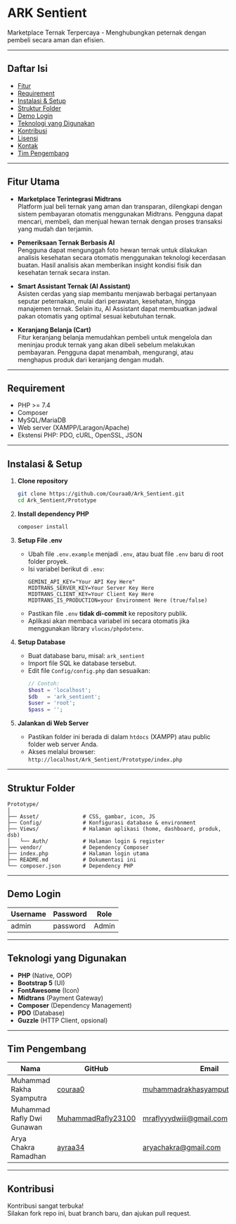 # ARK Sentient

Marketplace Ternak Terpercaya - Menghubungkan peternak dengan pembeli secara aman dan efisien.

---

## Daftar Isi

- [Fitur](#fitur)
- [Requirement](#requirement)
- [Instalasi & Setup](#instalasi--setup)
- [Struktur Folder](#struktur-folder)
- [Demo Login](#demo-login)
- [Teknologi yang Digunakan](#teknologi-yang-digunakan)
- [Kontribusi](#kontribusi)
- [Lisensi](#lisensi)
- [Kontak](#kontak)
- [Tim Pengembang](#tim-pengembang)

---

## Fitur Utama

- **Marketplace Terintegrasi Midtrans**  
  Platform jual beli ternak yang aman dan transparan, dilengkapi dengan sistem pembayaran otomatis menggunakan Midtrans. Pengguna dapat mencari, membeli, dan menjual hewan ternak dengan proses transaksi yang mudah dan terjamin.

- **Pemeriksaan Ternak Berbasis AI**  
  Pengguna dapat mengunggah foto hewan ternak untuk dilakukan analisis kesehatan secara otomatis menggunakan teknologi kecerdasan buatan. Hasil analisis akan memberikan insight kondisi fisik dan kesehatan ternak secara instan.

- **Smart Assistant Ternak (AI Assistant)**  
  Asisten cerdas yang siap membantu menjawab berbagai pertanyaan seputar peternakan, mulai dari perawatan, kesehatan, hingga manajemen ternak. Selain itu, AI Assistant dapat membuatkan jadwal pakan otomatis yang optimal sesuai kebutuhan ternak.

- **Keranjang Belanja (Cart)**  
  Fitur keranjang belanja memudahkan pembeli untuk mengelola dan meninjau produk ternak yang akan dibeli sebelum melakukan pembayaran. Pengguna dapat menambah, mengurangi, atau menghapus produk dari keranjang dengan mudah.

---

## Requirement

- PHP >= 7.4
- Composer
- MySQL/MariaDB
- Web server (XAMPP/Laragon/Apache)
- Ekstensi PHP: PDO, cURL, OpenSSL, JSON

---

## Instalasi & Setup

1. **Clone repository**
   ```bash
   git clone https://github.com/Couraa0/Ark_Sentient.git
   cd Ark_Sentient/Prototype
   ```

2. **Install dependency PHP**
   ```bash
   composer install
   ```

3. **Setup File .env**
   - Ubah file `.env.example` menjadi `.env`, atau buat file `.env` baru di root folder proyek.
   - Isi variabel berikut di `.env`:
     ```
     GEMINI_API_KEY="Your API Key Here"
     MIDTRANS_SERVER_KEY=Your Server Key Here
     MIDTRANS_CLIENT_KEY=Your Client Key Here
     MIDTRANS_IS_PRODUCTION=your Environment Here (true/false)
     ```
   - Pastikan file `.env` **tidak di-commit** ke repository publik.
   - Aplikasi akan membaca variabel ini secara otomatis jika menggunakan library `vlucas/phpdotenv`.

4. **Setup Database**
   - Buat database baru, misal: `ark_sentient`
   - Import file SQL ke database tersebut.
   - Edit file `Config/config.php` dan sesuaikan:
     ```php
     // Contoh:
     $host = 'localhost';
     $db   = 'ark_sentient';
     $user = 'root';
     $pass = '';
     ```

5. **Jalankan di Web Server**
   - Pastikan folder ini berada di dalam `htdocs` (XAMPP) atau public folder web server Anda.
   - Akses melalui browser:  
     `http://localhost/Ark_Sentient/Prototype/index.php`

---

## Struktur Folder

```
Prototype/
│
├── Asset/              # CSS, gambar, icon, JS
├── Config/             # Konfigurasi database & environment
├── Views/              # Halaman aplikasi (home, dashboard, produk, dsb)
│   └── Auth/           # Halaman login & register
├── vendor/             # Dependency Composer
├── index.php           # Halaman login utama
├── README.md           # Dokumentasi ini
└── composer.json       # Dependency PHP
```

---

## Demo Login

| Username   | Password  | Role      |
|------------|-----------|-----------|
| admin      | password  | Admin     |

---

## Teknologi yang Digunakan

- **PHP** (Native, OOP)
- **Bootstrap 5** (UI)
- **FontAwesome** (Icon)
- **Midtrans** (Payment Gateway)
- **Composer** (Dependency Management)
- **PDO** (Database)
- **Guzzle** (HTTP Client, opsional)

---

## Tim Pengembang

| Nama                        | GitHub                                      | Email                           |
|-----------------------------|----------------------------------------------|----------------------------------|
| Muhammad Rakha Syamputra    | [couraa0](https://github.com/couraa0)        | muhammadrakhasyamputra@gmail.com |
| Muhammad Rafly Dwi Gunawan  | [MuhammadRafly23100](https://github.com/MuhammadRafly23100) | mraflyyydwiii@gmail.com          |
| Arya Chakra Ramadhan        | [ayraa34](https://github.com/ayraa34)        | aryachakra@gmail.com            |

---

## Kontribusi

Kontribusi sangat terbuka!  
Silakan fork repo ini, buat branch baru, dan ajukan pull request.